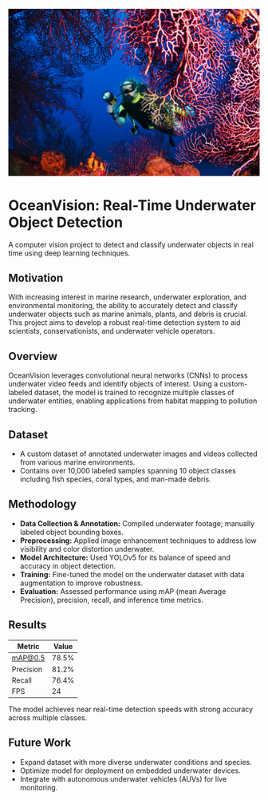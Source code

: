 ![Feature Importance](assets/IMAGE_LOGO.jpg)


# OceanVision: Real-Time Underwater Object Detection

A computer vision project to detect and classify underwater objects in real time using deep learning techniques.

## Motivation

With increasing interest in marine research, underwater exploration, and environmental monitoring, the ability to accurately detect and classify underwater objects such as marine animals, plants, and debris is crucial. This project aims to develop a robust real-time detection system to aid scientists, conservationists, and underwater vehicle operators.

## Overview

OceanVision leverages convolutional neural networks (CNNs) to process underwater video feeds and identify objects of interest. Using a custom-labeled dataset, the model is trained to recognize multiple classes of underwater entities, enabling applications from habitat mapping to pollution tracking.

## Dataset

- A custom dataset of annotated underwater images and videos collected from various marine environments.  
- Contains over 10,000 labeled samples spanning 10 object classes including fish species, coral types, and man-made debris.

## Methodology

- **Data Collection & Annotation:** Compiled underwater footage; manually labeled object bounding boxes.  
- **Preprocessing:** Applied image enhancement techniques to address low visibility and color distortion underwater.  
- **Model Architecture:** Used YOLOv5 for its balance of speed and accuracy in object detection.  
- **Training:** Fine-tuned the model on the underwater dataset with data augmentation to improve robustness.  
- **Evaluation:** Assessed performance using mAP (mean Average Precision), precision, recall, and inference time metrics.

## Results

| Metric    | Value    |
|-----------|----------|
| mAP@0.5   | 78.5%    |
| Precision | 81.2%    |
| Recall    | 76.4%    |
| FPS       | 24       |

The model achieves near real-time detection speeds with strong accuracy across multiple classes.

## Future Work

- Expand dataset with more diverse underwater conditions and species.  
- Optimize model for deployment on embedded underwater devices.  
- Integrate with autonomous underwater vehicles (AUVs) for live monitoring.
